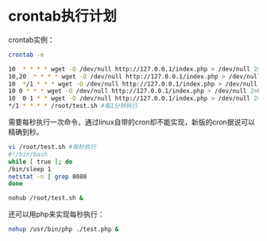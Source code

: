 crontab执行计划
==========

crontab实例：
```sh
crontab -e

10  * * * * wget -O /dev/null http://127.0.0.1/index.php > /dev/null 2>&1 #第10分钟执行
10,20  * * * * wget -O /dev/null http://127.0.0.1/index.php > /dev/null 2>&1 #第10和20分钟执行
10  */1 * * * wget -O /dev/null http://127.0.0.1/index.php > /dev/null 2>&1 #每小时的第10分钟执行
10 0 * * * wget -O /dev/null http://127.0.0.1/index.php > /dev/null 2>&1 #每天的0:10分执行
10  0 1 * * wget -O /dev/null http://127.0.0.1/index.php > /dev/null 2>&1 #每月的1号0:10分执行
*/1 * * * * /root/test.sh #每1分钟执行
```

需要每秒执行一次命令，通过linux自带的cron却不能实现，新版的cron据说可以精确到秒。
```sh
vi /root/test.sh #每秒执行
#!/bin/bash
while [ true ]; do
/bin/sleep 1
netstat -n | grep 8080
done

nohub /root/test.sh & 
```

还可以用php来实现每秒执行：
```sh
nohup /usr/bin/php ./test.php &
```



